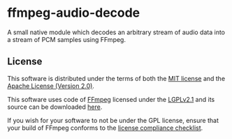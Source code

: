 # ffmpeg-audio-decode

A small native module which decodes an arbitrary stream of audio data into a
stream of PCM samples using FFmpeg.

## License

This software is distributed under the terms of both the
[MIT license](LICENSE-MIT) and the
[Apache License (Version 2.0)](LICENSE-APACHE).

This software uses code of [FFmpeg](https://ffmpeg.org) licensed under the
[LGPLv2.1](https://www.gnu.org/licenses/old-licenses/lgpl-2.1.en.html) and its
source can be downloaded [here](https://www.ffmpeg.org/download.html).

If you wish for your software to not be under the GPL license, ensure that your
build of FFmpeg conforms to the
[license compliance checklist](https://www.ffmpeg.org/legal.html).

